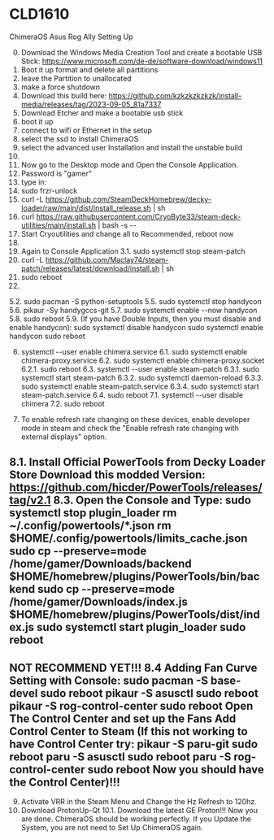 # CLD1610
ChimeraOS Asus Rog Ally Setting Up


0. Download the Windows Media Creation Tool and create a bootable USB Stick: https://www.microsoft.com/de-de/software-download/windows11
1. Boot it up format and delete all partitions
2. leave the Partition to unallocated
3. make a force shutdown
4. Download this build here: https://github.com/kzkzkzkzkzk/install-media/releases/tag/2023-09-05_81a7337
5. Download Etcher and make a bootable usb stick
6. boot it up
7. connect to wifi or Ethernet in the setup
8. select the ssd to install ChimeraOS
9. select the advanced user Installation and install the unstable build
10. 
11. Now go to the Desktop mode and Open the Console Application.
12. Password is "gamer"
13. type in:
14. sudo frzr-unlock
15. curl -L https://github.com/SteamDeckHomebrew/decky-loader/raw/main/dist/install_release.sh | sh
16. curl https://raw.githubusercontent.com/CryoByte33/steam-deck-utilities/main/install.sh | bash -s --
17. Start Cryoutilities and change all to Recommended, reboot now
18. 
19. Again to Console Application
3.1. sudo systemctl stop steam-patch
20. curl -L https://github.com/Maclay74/steam-patch/releases/latest/download/install.sh | sh
21. sudo reboot
22. 
5.2. sudo pacman -S python-setuptools
5.5. sudo systemctl stop handycon
5.6. pikaur -Sy handygccs-git
5.7. sudo systemctl enable --now handycon
5.8. sudo reboot
5.9. (If you have Double Inputs, then you must disable and enable handycon):
sudo systemctl disable handycon
sudo systemctl enable handycon
sudo reboot

6. systemctl --user enable chimera.service
6.1. sudo systemctl enable chimera-proxy.service
6.2. sudo systemctl enable chimera-proxy.socket
6.2.1. sudo reboot
6.3. systemctl --user enable steam-patch
6.3.1. sudo systemctl start steam-patch
6.3.2. sudo systemctl daemon-reload
6.3.3. sudo systemctl enable steam-patch.service
6.3.4. sudo systemctl start steam-patch.service
6.4. sudo reboot
7.1. systemctl --user disable chimera
7.2. sudo reboot
   
8. To enable refresh rate changing on these devices, enable developer mode in steam and check the "Enable refresh rate changing with external displays" option.

8.1. Install Official PowerTools from Decky Loader Store
Download this modded Version: https://github.com/hicder/PowerTools/releases/tag/v2.1
8.3. Open the Console and Type:
sudo systemctl stop plugin_loader
rm ~/.config/powertools/*.json
rm $HOME/.config/powertools/limits_cache.json
sudo cp --preserve=mode /home/gamer/Downloads/backend $HOME/homebrew/plugins/PowerTools/bin/backend
sudo cp --preserve=mode /home/gamer/Downloads/index.js $HOME/homebrew/plugins/PowerTools/dist/index.js
sudo systemctl start plugin_loader
sudo reboot
--------------------------------
NOT RECOMMEND YET!!! 8.4 Adding Fan Curve Setting with Console:
sudo pacman -S base-devel
sudo reboot
pikaur -S asusctl
sudo reboot
pikaur -S rog-control-center
sudo reboot
Open The Control Center and set up the Fans 
Add Control Center to Steam
(If this not working to have Control Center try:
pikaur -S paru-git
sudo reboot
paru -S asusctl
sudo reboot 
paru -S rog-control-center 
sudo reboot
Now you should have the Control Center)!!!
--------------------------------
9. Activate VRR in the Steam Menu and Change the Hz Refresh to 120hz.
10. Download ProtonUp-Qt
10.1. Download the latest GE Proton!!!
Now you are done. ChimeraOS should be working perfectly. If you Update the System, you are not need to Set Up ChimeraOS again.

